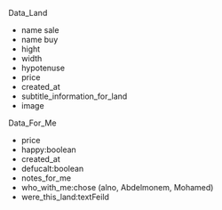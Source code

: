 

Data_Land 
  - name sale
  - name buy
  - hight 
  - width 
  - hypotenuse
  - price 
  - created_at 
  - subtitle_information_for_land
  - image

Data_For_Me

  - price 
  - happy:boolean
  - created_at 
  - defucalt:boolean
  - notes_for_me
  - who_with_me:chose (alno, Abdelmonem, Mohamed)
  - were_this_land:textFeild


